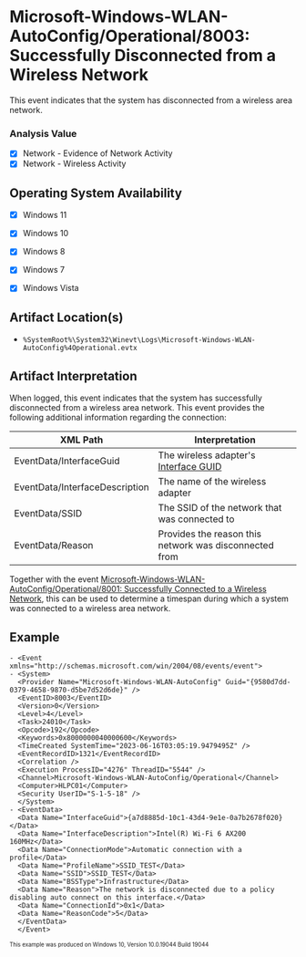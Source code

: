 # Microsoft-Windows-WLAN-AutoConfig/Operational/8003: Successfully Disconnected from a Wireless Network
This event indicates that the system has disconnected from a wireless area network.

### Analysis Value
 - [x] Network - Evidence of Network Activity
 - [x] Network - Wireless Activity

## Operating System Availability
 - [x] Windows 11
 - [x] Windows 10
 - [x] Windows 8
 - [x] Windows 7
 - [x] Windows Vista


## Artifact Location(s)
- `%SystemRoot%\System32\Winevt\Logs\Microsoft-Windows-WLAN-AutoConfig%4Operational.evtx`

## Artifact Interpretation
When logged, this event indicates that the system has successfully disconnected from a wireless area network. This event provides the following additional information regarding the connection:

| XML Path                              | Interpretation  |
| ------------------------------------- | --------------- |
| EventData/InterfaceGuid               | The wireless adapter's [Interface GUID](/enumeration/network-cards.md) |
| EventData/InterfaceDescription        | The name of the wireless adapter |
| EventData/SSID                        | The SSID of the network that was connected to |
| EventData/Reason              | Provides the reason this network was disconnected from |

Together with the event [Microsoft-Windows-WLAN-AutoConfig/Operational/8001: Successfully Connected to a Wireless Network](network/evtx-8001-wlan-connect), this can be used to determine a timespan during which a system was connected to a wireless area network.

## Example
```
- <Event xmlns="http://schemas.microsoft.com/win/2004/08/events/event">
- <System>
  <Provider Name="Microsoft-Windows-WLAN-AutoConfig" Guid="{9580d7dd-0379-4658-9870-d5be7d52d6de}" /> 
  <EventID>8003</EventID> 
  <Version>0</Version> 
  <Level>4</Level> 
  <Task>24010</Task> 
  <Opcode>192</Opcode> 
  <Keywords>0x8000000040000600</Keywords> 
  <TimeCreated SystemTime="2023-06-16T03:05:19.9479495Z" /> 
  <EventRecordID>1321</EventRecordID> 
  <Correlation /> 
  <Execution ProcessID="4276" ThreadID="5544" /> 
  <Channel>Microsoft-Windows-WLAN-AutoConfig/Operational</Channel> 
  <Computer>HLPC01</Computer> 
  <Security UserID="S-1-5-18" /> 
  </System>
- <EventData>
  <Data Name="InterfaceGuid">{a7d8885d-10c1-43d4-9e1e-0a7b2678f020}</Data> 
  <Data Name="InterfaceDescription">Intel(R) Wi-Fi 6 AX200 160MHz</Data> 
  <Data Name="ConnectionMode">Automatic connection with a profile</Data> 
  <Data Name="ProfileName">SSID_TEST</Data> 
  <Data Name="SSID">SSID_TEST</Data> 
  <Data Name="BSSType">Infrastructure</Data> 
  <Data Name="Reason">The network is disconnected due to a policy disabling auto connect on this interface.</Data> 
  <Data Name="ConnectionId">0x1</Data> 
  <Data Name="ReasonCode">5</Data> 
  </EventData>
  </Event>
```

<sup><sub>This example was produced on Windows 10, Version 10.0.19044 Build 19044</sub></sup>